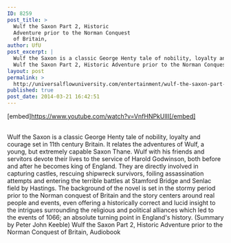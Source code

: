 ```yaml
---
ID: 8259
post_title: >
  Wulf the Saxon Part 2, Historic
  Adventure prior to the Norman Conquest
  of Britain,
author: UfU
post_excerpt: |
  Wulf the Saxon is a classic George Henty tale of nobility, loyalty and courage set in 11th century Britain. It relates the adventures of Wulf, a young, but extremely capable Saxon Thane. Wulf with his friends and servitors devote their lives to the service of Harold Godwinson, both before and after he becomes king of England. They are directly involved in capturing castles, rescuing shipwreck survivors, foiling assassination attempts and entering the terrible battles at Stamford Bridge and Senlac field by Hastings. The background of the novel is set in the stormy period prior to the Norman conquest of Britain and the story centers around real people and events, even offering a historically correct and lucid insight to the intrigues surrounding the religious and political alliances which led to the events of 1066; an absolute turning point in England's history. (Summary by Peter John Keeble)
  Wulf the Saxon Part 2, Historic Adventure prior to the Norman Conquest of Britain, Audiobook
layout: post
permalink: >
  http://universalflowuniversity.com/entertainment/wulf-the-saxon-part-2-historic-adventure-prior-to-the-norman-conquest-of-britain/
published: true
post_date: 2014-03-21 16:42:51
---
```

[embed]https://www.youtube.com/watch?v=VnfHNPkUlII[/embed]</br></br>
<p>Wulf the Saxon is a classic George Henty tale of nobility, loyalty and courage set in 11th century Britain. It relates the adventures of Wulf, a young, but extremely capable Saxon Thane. Wulf with his friends and servitors devote their lives to the service of Harold Godwinson, both before and after he becomes king of England. They are directly involved in capturing castles, rescuing shipwreck survivors, foiling assassination attempts and entering the terrible battles at Stamford Bridge and Senlac field by Hastings. The background of the novel is set in the stormy period prior to the Norman conquest of Britain and the story centers around real people and events, even offering a historically correct and lucid insight to the intrigues surrounding the religious and political alliances which led to the events of 1066; an absolute turning point in England's history. (Summary by Peter John Keeble)
Wulf the Saxon Part 2, Historic Adventure prior to the Norman Conquest of Britain, Audiobook</p>